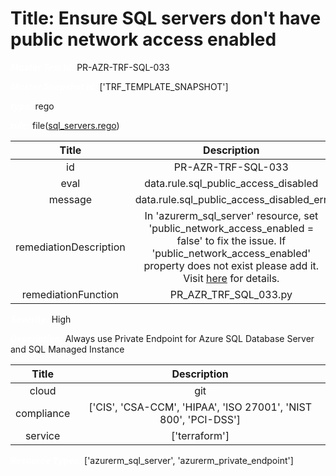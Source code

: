 



# Title: Ensure SQL servers don't have public network access enabled


***<font color="white">Master Test Id:</font>*** PR-AZR-TRF-SQL-033

***<font color="white">Master Snapshot Id:</font>*** ['TRF_TEMPLATE_SNAPSHOT']

***<font color="white">type:</font>*** rego

***<font color="white">rule:</font>*** file([sql_servers.rego])  
  
  
  
  

|Title|Description|
| :---: | :---: |
|id|PR-AZR-TRF-SQL-033|
|eval|data.rule.sql_public_access_disabled|
|message|data.rule.sql_public_access_disabled_err|
|remediationDescription|In 'azurerm_sql_server' resource, set 'public_network_access_enabled = false' to fix the issue. If 'public_network_access_enabled' property does not exist please add it. Visit <a href='https://registry.terraform.io/providers/hashicorp/azurerm/latest/docs/resources/mssql_server#public_network_access_enabled' target='_blank'>here</a> for details.|
|remediationFunction|PR_AZR_TRF_SQL_033.py|


***<font color="white">Severity:</font>*** High

***<font color="white">Description:</font>*** Always use Private Endpoint for Azure SQL Database Server and SQL Managed Instance  
  
  

|Title|Description|
| :---: | :---: |
|cloud|git|
|compliance|['CIS', 'CSA-CCM', 'HIPAA', 'ISO 27001', 'NIST 800', 'PCI-DSS']|
|service|['terraform']|


***<font color="white">Resource Types:</font>*** ['azurerm_sql_server', 'azurerm_private_endpoint']


[sql_servers.rego]: https://github.com/prancer-io/prancer-compliance-test/tree/master/azure/terraform/sql_servers.rego
